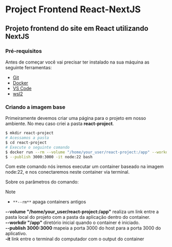 # Project Frontend React-NextJS

## Projeto frontend do site em React utilizando NextJS

### Pré-requisitos

Antes de começar você vai precisar ter instalado na sua máquina
as seguinte ferramentas:

- [Git](https://git-scm.com)
- [Docker](https://docker.com)
- [VS Code](https://code.visualstudio.com/)
- [wsl2](https://learn.microsoft.com/pt-br/windows/wsl/install)

### Criando a imagem base

Primeiramente devemos criar uma página para o projeto em nosso ambiente. No meu caso criei a pasta **react-project**.

```bash
$ mkdir react-project
# Acessamos a pasta
$ cd react-project
# Execute o seguinte comando
$ docker run --rm --volume "/home/your_user/react-project:/app" --workdir "/app"
$ --publish 3000:3000 -it node:22 bash
```

Com este comando nós iremos executar um container baseado na imagem node:22, e nos conectaremos neste container via terminal.

Sobre os parâmetros do comando:

> [!NOTE]
>
> - `**--rm**` apaga containers antigos
>
> **--volume "/home/your_user/react-project:/app"** realiza um link entre a pasta local do projeto com a pasta da aplicação dentro do container.
> <br> **--workdir "/app"** diretório inicial quando o container é iniciado.
> <br> **--publish 3000:3000** mapeia a porta 3000 do host para a porta 3000 do aplicativo.
> <br> **-it** link entre o terminal do computador com o output do container

